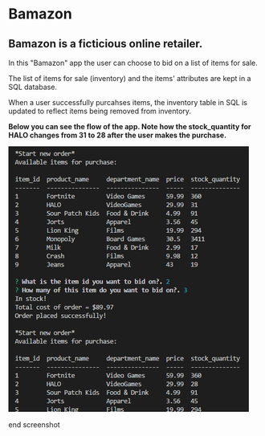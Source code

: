# Bamazon

## Bamazon is a ficticious online retailer. 
In this "Bamazon" app the user can choose to bid on a list of items for sale.

The list of items for sale (inventory) and the items' attributes are kept in a SQL database.

When a user successfully purcahses items, the inventory table in SQL is updated to reflect items being removed from inventory.

**Below you can see the flow of the app. Note how the stock_quantity for HALO changes from 31 to 28 after the user makes the purchase.**

![start screen](startscreen.png)

end screenshot